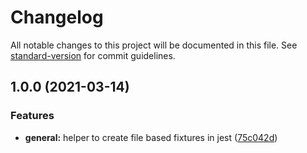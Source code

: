# Changelog

All notable changes to this project will be documented in this file. See [standard-version](https://github.com/conventional-changelog/standard-version) for commit guidelines.

## 1.0.0 (2021-03-14)


### Features

* **general:** helper to create file based fixtures in jest ([75c042d](https://github.com/tobua/jest-fixture/commit/75c042d6eb54bef94f361cf4a4e25013ac3845bd))
